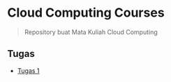 # Cloud Computing Courses
> Repository buat Mata Kuliah Cloud Computing

## Tugas
* [Tugas 1](https://github.com/adibarinanda/cloud-computing-courses/tree/master/Tugas%201)

